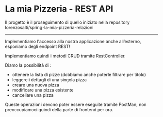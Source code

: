 # La mia Pizzeria - REST API

Il progetto è il proseguimento di quello iniziato nella repository lorenzosalti/spring-la-mia-pizzeria-relazioni

---

Implementiamo l'accesso alla nostra applicazione anche all’esterno, esponiamo degli endpoint REST!


Implementiamo quindi i metodi CRUD tramite RestController.


Diamo la possibilità di :

- ottenere la lista di pizze (dobbiamo anche poterle filtrare per titolo)
- leggere i dettagli di una singola pizza
- creare una nuova pizza
- modificare una pizza esistente
- cancellare una pizza

Queste operazioni devono poter essere eseguite tramite PostMan, non preoccupiamoci quindi della parte di frontend per ora.